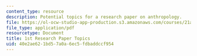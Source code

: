 ```yaml
---
content_type: resource
description: Potential topics for a research paper on anthropology.
file: https://ol-ocw-studio-app-production.s3.amazonaws.com/courses/21a-00-introduction-to-anthropology-spring-2013/40e2ae621bd57a0a6ec5fdbaddccf954_MIT21A_00S13_fstprtopic.pdf
file_type: application/pdf
resourcetype: Document
title: 1st Research Paper Topics
uid: 40e2ae62-1bd5-7a0a-6ec5-fdbaddccf954
---
```

